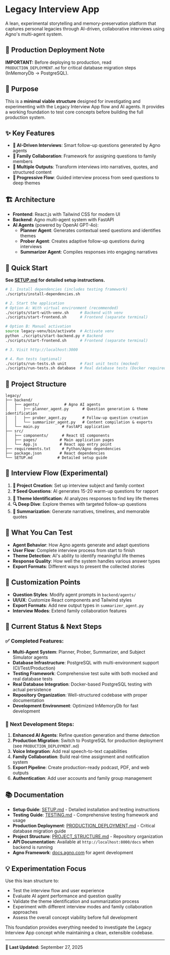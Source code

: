# Legacy Interview App

A lean, experimental storytelling and memory-preservation platform that captures personal legacies through AI-driven, collaborative interviews using Agno's multi-agent system.

## 🚨 Production Deployment Note
**IMPORTANT:** Before deploying to production, read `PRODUCTION_DEPLOYMENT.md` for critical database migration steps (InMemoryDb → PostgreSQL).

## 🎯 Purpose

This is a **minimal viable structure** designed for investigating and experimenting with the Legacy Interview App flow and AI agents. It provides a working foundation to test core concepts before building the full production system.

## ✨ Key Features

- **🤖 AI-Driven Interviews**: Smart follow-up questions generated by Agno agents
- **👥 Family Collaboration**: Framework for assigning questions to family members
- **📄 Multiple Outputs**: Transform interviews into narratives, quotes, and structured content
- **🔄 Progressive Flow**: Guided interview process from seed questions to deep themes

## 🏗️ Architecture

- **Frontend**: React.js with Tailwind CSS for modern UI
- **Backend**: Agno multi-agent system with FastAPI
- **AI Agents** (powered by OpenAI GPT-4o): 
  - **Planner Agent**: Generates contextual seed questions and identifies themes
  - **Prober Agent**: Creates adaptive follow-up questions during interviews
  - **Summarizer Agent**: Compiles responses into engaging narratives

## 🚀 Quick Start

**See [SETUP.md](SETUP.md) for detailed setup instructions.**

```bash
# 1. Install dependencies (includes testing framework)
./scripts/install-dependencies.sh

# 2. Start the application
# Option A: With virtual environment (recommended)
./scripts/start-with-venv.sh     # Backend with venv
./scripts/start-frontend.sh      # Frontend (separate terminal)

# Option B: Manual activation
source legacy-venv/bin/activate  # Activate venv
python ./scripts/start-backend.py # Backend
./scripts/start-frontend.sh      # Frontend (separate terminal)

# 3. Visit http://localhost:3000

# 4. Run tests (optional)
./scripts/run-tests.sh unit      # Fast unit tests (mocked)
./scripts/run-tests.sh database  # Real database tests (Docker required)
```

## 📁 Project Structure

```
legacy/
├── backend/
│   ├── agents/           # Agno AI agents
│   │   ├── planner_agent.py      # Question generation & theme identification
│   │   ├── prober_agent.py       # Follow-up question creation  
│   │   └── summarizer_agent.py   # Content compilation & exports
│   └── main.py          # FastAPI application
├── src/
│   ├── components/      # React UI components
│   ├── pages/          # Main application pages
│   └── App.js          # React app entry point
├── requirements.txt     # Python/Agno dependencies
├── package.json        # React dependencies
└── SETUP.md           # Detailed setup guide
```

## 🔄 Interview Flow (Experimental)

1. **📝 Project Creation**: Set up interview subject and family context
2. **❓ Seed Questions**: AI generates 15-20 warm-up questions for rapport
3. **🎯 Theme Identification**: AI analyzes responses to find key life themes  
4. **🔍 Deep Dive**: Explore themes with targeted follow-up questions
5. **📖 Summarization**: Generate narratives, timelines, and memorable quotes

## 🧪 What You Can Test

- **Agent Behavior**: How Agno agents generate and adapt questions
- **User Flow**: Complete interview process from start to finish
- **Theme Detection**: AI's ability to identify meaningful life themes
- **Response Quality**: How well the system handles various answer types
- **Export Formats**: Different ways to present the collected stories

## 🔧 Customization Points

- **Question Styles**: Modify agent prompts in `backend/agents/`
- **UI/UX**: Customize React components and Tailwind styles
- **Export Formats**: Add new output types in `summarizer_agent.py`
- **Interview Modes**: Extend family collaboration features

## 🎯 Current Status & Next Steps

### ✅ **Completed Features:**
- **Multi-Agent System**: Planner, Prober, Summarizer, and Subject Simulator agents
- **Database Infrastructure**: PostgreSQL with multi-environment support (CI/Test/Production)
- **Testing Framework**: Comprehensive test suite with both mocked and real database tests
- **Real Database Integration**: Docker-based PostgreSQL testing with actual persistence
- **Repository Organization**: Well-structured codebase with proper documentation
- **Development Environment**: Optimized InMemoryDb for fast development

### 🔄 **Next Development Steps:**
1. **Enhanced AI Agents**: Refine question generation and theme detection
2. **Production Migration**: Switch to PostgreSQL for production deployment (see `PRODUCTION_DEPLOYMENT.md`)
3. **Voice Integration**: Add real speech-to-text capabilities  
4. **Family Collaboration**: Build real-time assignment and notification system
5. **Export Pipeline**: Create production-ready podcast, PDF, and web outputs
6. **Authentication**: Add user accounts and family group management

## 📚 Documentation

- **Setup Guide**: [SETUP.md](SETUP.md) - Detailed installation and testing instructions
- **Testing Guide**: [TESTING.md](TESTING.md) - Comprehensive testing framework and usage
- **Production Deployment**: [PRODUCTION_DEPLOYMENT.md](PRODUCTION_DEPLOYMENT.md) - Critical database migration guide
- **Project Structure**: [PROJECT_STRUCTURE.md](PROJECT_STRUCTURE.md) - Repository organization
- **API Documentation**: Available at `http://localhost:8000/docs` when backend is running
- **Agno Framework**: [docs.agno.com](https://docs.agno.com) for agent development

## 💡 Experimentation Focus

Use this lean structure to:
- Test the interview flow and user experience
- Evaluate AI agent performance and question quality
- Validate the theme identification and summarization process
- Experiment with different interview modes and family collaboration approaches
- Assess the overall concept viability before full development

This foundation provides everything needed to investigate the Legacy Interview App concept while maintaining a clean, extensible codebase.

---
**📅 Last Updated:** September 27, 2025
